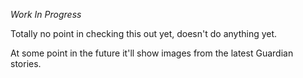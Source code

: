 *Work In Progress*

Totally no point in checking this out yet, doesn't do anything yet.

At some point in the future it'll show images from the latest Guardian stories.